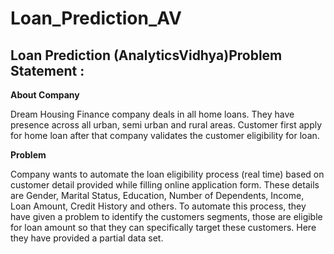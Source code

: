 # Loan_Prediction_AV


## Loan Prediction (AnalyticsVidhya)Problem Statement :

__About Company__

Dream Housing Finance company deals in all home loans. They have presence across all urban, semi urban and rural areas. Customer first apply for home loan after that company validates the customer eligibility for loan.

__Problem__

Company wants to automate the loan eligibility process (real time) based on customer detail provided while filling online application form. These details are Gender, Marital Status, Education, Number of Dependents, Income, Loan Amount, Credit History and others. To automate this process, they have given a problem to identify the customers segments, those are eligible for loan amount so that they can specifically target these customers. Here they have provided a partial data set.
